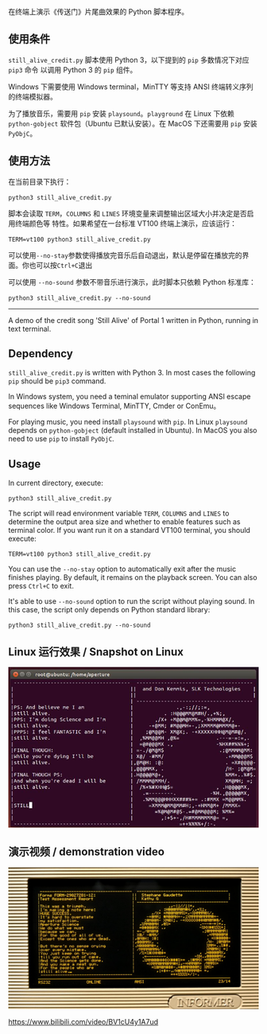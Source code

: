 在终端上演示《传送门》片尾曲效果的 Python 脚本程序。

## 使用条件

`still_alive_credit.py` 脚本使用 Python 3，以下提到的 `pip` 多数情况下对应 `pip3` 命令
以调用 Python 3 的 `pip` 组件。

Windows 下需要使用 Windows terminal，MinTTY 等支持 ANSI 终端转义序列的终端模拟器。

为了播放音乐，需要用 `pip` 安装 `playsound`。`playground` 在 Linux 下依赖 
`python-gobject` 软件包（Ubuntu 已默认安装）。在 MacOS 下还需要用 `pip` 安装 `PyObjC`。

## 使用方法

在当前目录下执行：

```
python3 still_alive_credit.py
```

脚本会读取 `TERM`，`COLUMNS` 和 `LINES` 环境变量来调整输出区域大小并决定是否启用终端颜色等
特性。如果希望在一台标准 VT100 终端上演示，应该运行：

```
TERM=vt100 python3 still_alive_credit.py
```

可以使用`--no-stay`参数使得播放完音乐后自动退出，默认是停留在播放完的界面。你也可以按`Ctrl+C`退出

可以使用 `--no-sound` 参数不带音乐进行演示，此时脚本只依赖 Python 标准库：

```
python3 still_alive_credit.py --no-sound
```

---

A demo of the credit song 'Still Alive' of Portal 1 written in Python, running
in text terminal.

## Dependency

`still_alive_credit.py` is written with Python 3. In most cases the following
`pip` should be `pip3` command.

In Windows system, you need a teminal emulator supporting ANSI escape sequences
like Windows Terminal, MinTTY, Cmder or ConEmu。

For playing music, you need install `playsound` with `pip`. In Linux `playsound`
depends on `python-gobject` (default installed in Ubuntu). In MacOS you also need
to use `pip` to install `PyObjC`.

## Usage

In current directory, execute:

```
python3 still_alive_credit.py
```

The script will read environment variable `TERM`, `COLUMNS` and `LINES` to determine
the output area size and whether to enable features such as terminal color. If you
want run it on a standard VT100 terminal, you should execute:

```
TERM=vt100 python3 still_alive_credit.py
```

You can use the `--no-stay` option to automatically exit after the music finishes playing. By default, it remains on the playback screen. You can also press `Ctrl+C` to exit.

It's able to use `--no-sound` option to run the script without playing sound. In this
case, the script only depends on Python standard library:

```
python3 still_alive_credit.py --no-sound
```

## Linux 运行效果 / Snapshot on Linux

![](still_alive_linux.jpg)

## 演示视频 / demonstration video

![](still_alive_informer213.jpg)

<https://www.bilibili.com/video/BV1cU4y1A7ud>
